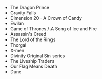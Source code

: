 - The Dragon Prince
- Gravity Falls
- Dimension 20 - A Crown of Candy
- Ewilan
- Game of Thrones / A Song of Ice and Fire
- Assassin's Creed
- The Lord of the Rings
- Thorgal
- X-men
- Divinity Original Sin series
- The Liveship Traders
- Our Flag Means Death
- Dune